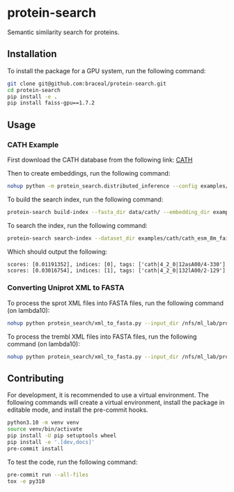 # protein-search
Semantic similarity search for proteins.

## Installation

To install the package for a GPU system, run the following command:
```bash
git clone git@github.com:braceal/protein-search.git
cd protein-search
pip install -e .
pip install faiss-gpu==1.7.2
```

## Usage

### CATH Example
First download the CATH database from the following link: [CATH](http://download.cathdb.info/cath/releases/latest-release/cath-classification-data/cath-domain-list-file.txt)

Then to create embeddings, run the following command:
```bash
nohup python -m protein_search.distributed_inference --config examples/cath/cath_esm_8m_polaris.yaml &> nohup.out &
```

To build the search index, run the following command:
```bash
protein-search build-index --fasta_dir data/cath/ --embedding_dir examples/cath/cath_esm_8m_embeddings/embeddings --dataset_dir examples/cath/cath_esm_8m_faiss
```

To search the index, run the following command:
```bash
protein-search search-index --dataset_dir examples/cath/cath_esm_8m_faiss --query_file examples/cath/faiss-test-cath-20.fasta --top_k 1
```

Which should output the following:
```console
scores: [0.01191352], indices: [0], tags: ['cath|4_2_0|12asA00/4-330']
scores: [0.03016754], indices: [1], tags: ['cath|4_2_0|132lA00/2-129']
```

### Converting Uniprot XML to FASTA
To process the sprot XML files into FASTA files, run the following command (on lambda10):
```bash
nohup python protein_search/xml_to_fasta.py --input_dir /nfs/ml_lab/projects/ml_lab/afreiburger/proteins/Uniprot/uniprot/sprot --output_dir data/sprot --num_workers 10 --chunk_size 100 &> sprot.log &
```

To process the trembl XML files into FASTA files, run the following command (on lambda10):
```bash
nohup python protein_search/xml_to_fasta.py --input_dir /nfs/ml_lab/projects/ml_lab/afreiburger/proteins/Uniprot/uniprot/trembl --output_dir data/trembl --num_workers 20 --chunk_size 100 &> trembl.log &
```

## Contributing

For development, it is recommended to use a virtual environment. The following commands will create a virtual environment, install the package in editable mode, and install the pre-commit hooks.
```bash
python3.10 -m venv venv
source venv/bin/activate
pip install -U pip setuptools wheel
pip install -e '.[dev,docs]'
pre-commit install
```
To test the code, run the following command:
```bash
pre-commit run --all-files
tox -e py310
```
